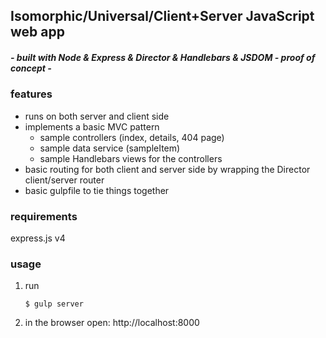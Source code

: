## Isomorphic/Universal/Client+Server JavaScript web app
##### - built with Node & Express & Director & Handlebars & JSDOM - proof of concept -

### features

- runs on both server and client side
- implements a basic MVC pattern
  - sample controllers (index, details, 404 page)
  - sample data service (sampleItem)
  - sample Handlebars views for the controllers
- basic routing for both client and server side by wrapping the Director client/server router
- basic gulpfile to tie things together

### requirements

express.js v4

### usage

1. run 
    ```
    $ gulp server
    ```
2. in the browser open: http://localhost:8000
